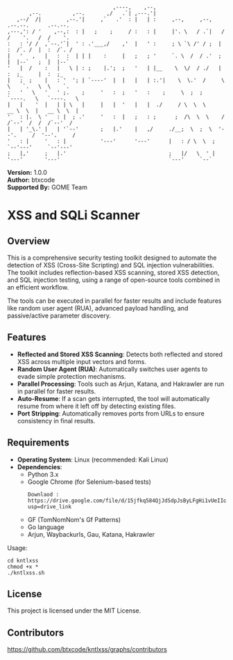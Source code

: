 ```
                                  ,----,    ,--,                                              
       ,--.          ,--.       ,/   .`| ,---.'|                                              
   ,--/  /|        ,--.'|     ,`   .'  : |   | :     ,--,     ,--,    .--.--.      .--.--.    
,---,': / '    ,--,:  : |   ;    ;     / :   : |     |'. \   / .`|   /  /    '.   /  /    '.  
:   : '/ /  ,`--.'`|  ' : .'___,/    ,'  |   ' :     ; \ `\ /' / ;  |  :  /`. /  |  :  /`. /  
|   '   ,   |   :  :  | | |    :     |   ;   ; '     `. \  /  / .'  ;  |  |--`   ;  |  |--`   
'   |  /    :   |   \ | : ;    |.';  ;   '   | |__    \  \/  / ./   |  :  ;_     |  :  ;_     
|   ;  ;    |   : '  '; | `----'  |  |   |   | :.'|    \  \.'  /     \  \    `.   \  \    `.  
:   '   \   '   ' ;.    ;     '   :  ;   '   :    ;     \  ;  ;       `----.   \   `----.   \ 
|   |    '  |   | | \   |     |   |  '   |   |  ./     / \  \  \      __ \  \  |   __ \  \  | 
'   : |.  \ '   : |  ; .'     '   :  |   ;   : ;      ;  /\  \  \    /  /`--'  /  /  /`--'  / 
|   | '_\.' |   | '`--'       ;   |.'    |   ,/     ./__;  \  ;  \  '--'.     /  '--'.     /  
'   : |     '   : |           '---'      '---'      |   : / \  \  ;   `--'---'     `--'---'   
;   |,'     ;   |.'                                 ;   |/   \  ' |                           
'---'       '---'                                   `---'     `--`                            
``` 

**Version:** 1.0.0  
**Author:** btxcode  
**Supported By:** GOME Team

# XSS and SQLi Scanner

## Overview

This is a comprehensive security testing toolkit designed to automate the detection of XSS (Cross-Site Scripting) and SQL injection vulnerabilities. The toolkit includes reflection-based XSS scanning, stored XSS detection, and SQL injection testing, using a range of open-source tools combined in an efficient workflow.

The tools can be executed in parallel for faster results and include features like random user agent (RUA), advanced payload handling, and passive/active parameter discovery.

## Features

- **Reflected and Stored XSS Scanning**: Detects both reflected and stored XSS across multiple input vectors and forms.
- **Random User Agent (RUA)**: Automatically switches user agents to evade simple protection mechanisms.
- **Parallel Processing**: Tools such as Arjun, Katana, and Hakrawler are run in parallel for faster results.
- **Auto-Resume**: If a scan gets interrupted, the tool will automatically resume from where it left off by detecting existing files.
- **Port Stripping**: Automatically removes ports from URLs to ensure consistency in final results.

## Requirements

- **Operating System**: Linux (recommended: Kali Linux)
- **Dependencies**:
  - Python 3.x
  - Google Chrome (for Selenium-based tests)
    ```
    Downlaod :
    https://drive.google.com/file/d/15jfkq584QjJdSdpJsByLFgHi1vUeIIow/view?usp=drive_link
    ```
  - GF (TomNomNom's Gf Patterns)
  - Go language
  - Arjun, Waybackurls, Gau, Katana, Hakrawler

Usage:
```
cd kntlxss
chmod +x *
./kntlxss.sh
```

## License

This project is licensed under the MIT License.

## Contributors
https://github.com/btxcode/kntlxss/graphs/contributors
